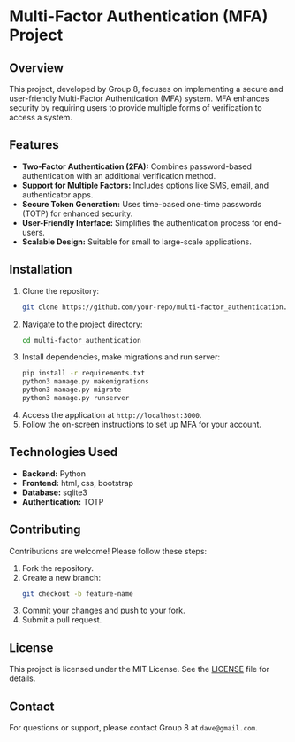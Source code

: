 # Multi-Factor Authentication (MFA) Project

## Overview
This project, developed by Group 8, focuses on implementing a secure and user-friendly Multi-Factor Authentication (MFA) system. MFA enhances security by requiring users to provide multiple forms of verification to access a system.

## Features
- **Two-Factor Authentication (2FA):** Combines password-based authentication with an additional verification method.
- **Support for Multiple Factors:** Includes options like SMS, email, and authenticator apps.
- **Secure Token Generation:** Uses time-based one-time passwords (TOTP) for enhanced security.
- **User-Friendly Interface:** Simplifies the authentication process for end-users.
- **Scalable Design:** Suitable for small to large-scale applications.

## Installation
1. Clone the repository:
    ```bash
    git clone https://github.com/your-repo/multi-factor_authentication.git
    ```
2. Navigate to the project directory:
    ```bash
    cd multi-factor_authentication
    ```
3. Install dependencies, make migrations and run server:
    ```bash
    pip install -r requirements.txt
    python3 manage.py makemigrations
    python3 manage.py migrate
    python3 manage.py runserver
    ```
2. Access the application at `http://localhost:3000`.
3. Follow the on-screen instructions to set up MFA for your account.

## Technologies Used
- **Backend:** Python
- **Frontend:** html, css, bootstrap
- **Database:** sqlite3
- **Authentication:** TOTP

## Contributing
Contributions are welcome! Please follow these steps:
1. Fork the repository.
2. Create a new branch:
    ```bash
    git checkout -b feature-name
    ```
3. Commit your changes and push to your fork.
4. Submit a pull request.

## License
This project is licensed under the MIT License. See the [LICENSE](LICENSE) file for details.

## Contact
For questions or support, please contact Group 8 at `dave@gmail.com`.